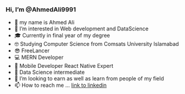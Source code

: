 ### Hi, I’m @AhmedAli9991
- 👋 my name is Ahmed Ali
- 👀 I’m interested in Web development and DataScience
- :mortar_board: Currently in final year of my degree
- :nerd_face: Studying Computer Science from Comsats University Islamabad
- :sunglasses: FreeLancer
- :computer: MERN Developer
- :iphone: Mobile Developer React Native Expert
- :floppy_disk: Data Science intermediate
- 💞️ I’m looking to earn as well as learn from people of my field
- 📫 How to reach me ...
[link to linkedin](https://www.linkedin.com/in/ahmed-ali-a8b415215/)
<!---
AhmedAli9991/AhmedAli9991 is a ✨ special ✨ repository because its `README.md` (this file) appears on your GitHub profile.
You can click the Preview link to take a look at your changes.
--->
